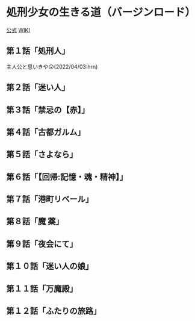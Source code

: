 # 処刑少女の生きる道（バージンロード）

[公式](https://virgin-road.com/) 
[WIKI](https://ja.wikipedia.org/wiki/%E5%87%A6%E5%88%91%E5%B0%91%E5%A5%B3%E3%81%AE%E7%94%9F%E3%81%8D%E3%82%8B%E9%81%93) 

## 第１話「処刑人」

主人公と思いきや:astonished:(2022/04/03:hrn)

## 第２話「迷い人」

## 第３話「禁忌の【赤】」

## 第４話「古都ガルム」

## 第５話「さよなら」

## 第６話「【回帰:記憶・魂・精神】」

## 第７話「港町リベール」

## 第８話「魔 薬」

## 第９話「夜会にて」

## 第１０話「迷い人の娘」

## 第１１話「万魔殿」

## 第１２話「ふたりの旅路」
